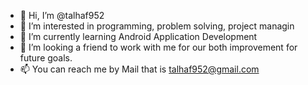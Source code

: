 - 👋 Hi, I’m @talhaf952
- 👀 I’m interested in programming, problem solving, project managin
- 🌱 I’m currently learning Android Application Development
- 💞️ I’m looking a friend to work with me for our both improvement for future goals.
- 📫 You can reach me by Mail that is talhaf952@gmail.com

<!---
talhaf952/talhaf952 is a ✨ special ✨ repository because its `README.md` (this file) appears on your GitHub profile.
You can click the Preview link to take a look at your changes.
--->
